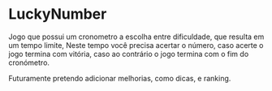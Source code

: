 # LuckyNumber

Jogo que possui um cronometro a escolha entre dificuldade, que resulta em um tempo limite,
Neste tempo você precisa acertar o número, caso acerte o jogo termina com vitória, caso ao contrário o jogo termina com o fim do cronómetro.

Futuramente pretendo adicionar melhorias, como dicas, e ranking.

